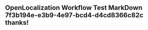 <properties
ms.topic="hero-topic1"
ms.test1="hero-topic"
ms.test2="test"/>

## OpenLocalization Workflow Test MarkDown 7f3b194e-e3b9-4e97-bcd4-d4cd8366c82c thanks!
